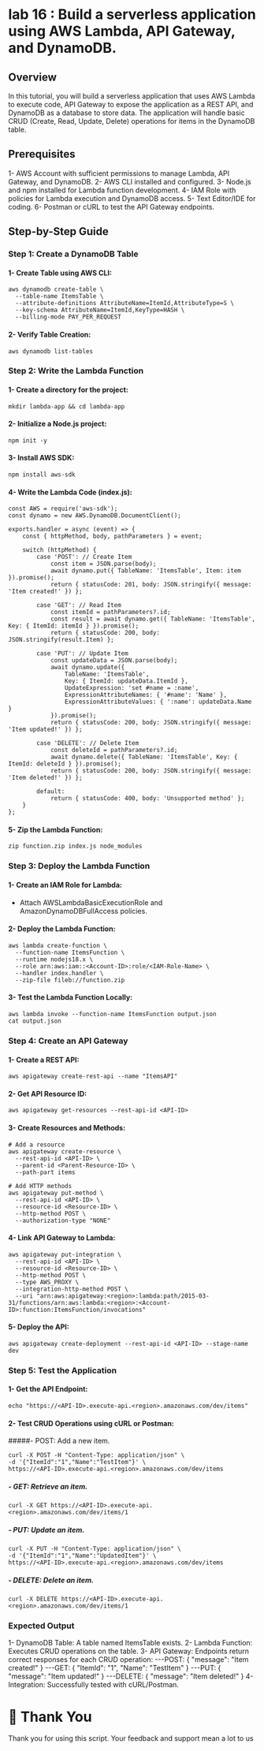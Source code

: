 # lab 16 : Build a serverless application using AWS Lambda, API Gateway, and DynamoDB.
## Overview
In this tutorial, you will build a serverless application that uses AWS Lambda to execute code, API Gateway to expose the application as a REST API, and DynamoDB as a database to store data. The application will handle basic CRUD (Create, Read, Update, Delete) operations for items in the DynamoDB table.
## Prerequisites
1- AWS Account with sufficient permissions to manage Lambda, API Gateway, and DynamoDB.
2- AWS CLI installed and configured.
3- Node.js and npm installed for Lambda function development.
4- IAM Role with policies for Lambda execution and DynamoDB access.
5- Text Editor/IDE for coding.
6- Postman or cURL to test the API Gateway endpoints.
## Step-by-Step Guide
### Step 1: Create a DynamoDB Table
#### 1- Create Table using AWS CLI:
```
aws dynamodb create-table \
  --table-name ItemsTable \
  --attribute-definitions AttributeName=ItemId,AttributeType=S \
  --key-schema AttributeName=ItemId,KeyType=HASH \
  --billing-mode PAY_PER_REQUEST
```
#### 2- Verify Table Creation:
```
aws dynamodb list-tables
```
### Step 2: Write the Lambda Function
#### 1- Create a directory for the project:
```
mkdir lambda-app && cd lambda-app
```
#### 2- Initialize a Node.js project:
```
npm init -y
```
#### 3- Install AWS SDK:
```
npm install aws-sdk
```
#### 4- Write the Lambda Code (index.js):
```
const AWS = require('aws-sdk');
const dynamo = new AWS.DynamoDB.DocumentClient();

exports.handler = async (event) => {
    const { httpMethod, body, pathParameters } = event;

    switch (httpMethod) {
        case 'POST': // Create Item
            const item = JSON.parse(body);
            await dynamo.put({ TableName: 'ItemsTable', Item: item }).promise();
            return { statusCode: 201, body: JSON.stringify({ message: 'Item created!' }) };

        case 'GET': // Read Item
            const itemId = pathParameters?.id;
            const result = await dynamo.get({ TableName: 'ItemsTable', Key: { ItemId: itemId } }).promise();
            return { statusCode: 200, body: JSON.stringify(result.Item) };

        case 'PUT': // Update Item
            const updateData = JSON.parse(body);
            await dynamo.update({
                TableName: 'ItemsTable',
                Key: { ItemId: updateData.ItemId },
                UpdateExpression: 'set #name = :name',
                ExpressionAttributeNames: { '#name': 'Name' },
                ExpressionAttributeValues: { ':name': updateData.Name }
            }).promise();
            return { statusCode: 200, body: JSON.stringify({ message: 'Item updated!' }) };

        case 'DELETE': // Delete Item
            const deleteId = pathParameters?.id;
            await dynamo.delete({ TableName: 'ItemsTable', Key: { ItemId: deleteId } }).promise();
            return { statusCode: 200, body: JSON.stringify({ message: 'Item deleted!' }) };

        default:
            return { statusCode: 400, body: 'Unsupported method' };
    }
};
```
#### 5- Zip the Lambda Function:
```
zip function.zip index.js node_modules
```
### Step 3: Deploy the Lambda Function
#### 1- Create an IAM Role for Lambda:
- Attach AWSLambdaBasicExecutionRole and AmazonDynamoDBFullAccess policies.
#### 2- Deploy the Lambda Function:
```
aws lambda create-function \
  --function-name ItemsFunction \
  --runtime nodejs18.x \
  --role arn:aws:iam::<Account-ID>:role/<IAM-Role-Name> \
  --handler index.handler \
  --zip-file fileb://function.zip
```
#### 3- Test the Lambda Function Locally:
```
aws lambda invoke --function-name ItemsFunction output.json
cat output.json
```
### Step 4: Create an API Gateway
#### 1- Create a REST API:
```
aws apigateway create-rest-api --name "ItemsAPI"
```
#### 2- Get API Resource ID:
```
aws apigateway get-resources --rest-api-id <API-ID>
```
#### 3- Create Resources and Methods:
```
# Add a resource
aws apigateway create-resource \
  --rest-api-id <API-ID> \
  --parent-id <Parent-Resource-ID> \
  --path-part items

# Add HTTP methods
aws apigateway put-method \
  --rest-api-id <API-ID> \
  --resource-id <Resource-ID> \
  --http-method POST \
  --authorization-type "NONE"
```
#### 4- Link API Gateway to Lambda:
```
aws apigateway put-integration \
  --rest-api-id <API-ID> \
  --resource-id <Resource-ID> \
  --http-method POST \
  --type AWS_PROXY \
  --integration-http-method POST \
  --uri "arn:aws:apigateway:<region>:lambda:path/2015-03-31/functions/arn:aws:lambda:<region>:<Account-ID>:function:ItemsFunction/invocations"
```
#### 5- Deploy the API:
```
aws apigateway create-deployment --rest-api-id <API-ID> --stage-name dev
```
### Step 5: Test the Application
#### 1- Get the API Endpoint:
```
echo "https://<API-ID>.execute-api.<region>.amazonaws.com/dev/items"
```
#### 2- Test CRUD Operations using cURL or Postman:
#####- POST: Add a new item.
```
curl -X POST -H "Content-Type: application/json" \
-d '{"ItemId":"1","Name":"TestItem"}' \
https://<API-ID>.execute-api.<region>.amazonaws.com/dev/items
```
##### - GET: Retrieve an item.
```
curl -X GET https://<API-ID>.execute-api.<region>.amazonaws.com/dev/items/1
```
##### - PUT: Update an item.
```
curl -X PUT -H "Content-Type: application/json" \
-d '{"ItemId":"1","Name":"UpdatedItem"}' \
https://<API-ID>.execute-api.<region>.amazonaws.com/dev/items
```
##### - DELETE: Delete an item.
```
curl -X DELETE https://<API-ID>.execute-api.<region>.amazonaws.com/dev/items/1
```
### Expected Output
1- DynamoDB Table: A table named ItemsTable exists.
2- Lambda Function: Executes CRUD operations on the table.
3- API Gateway: Endpoints return correct responses for each CRUD operation:
    ---POST: { "message": "Item created!" }
    ---GET: { "ItemId": "1", "Name": "TestItem" }
    ---PUT: { "message": "Item updated!" }
    ---DELETE: { "message": "Item deleted!" }
4- Integration: Successfully tested with cURL/Postman.
# 🙏 Thank You
Thank you for using this script. Your feedback and support mean a lot to us
